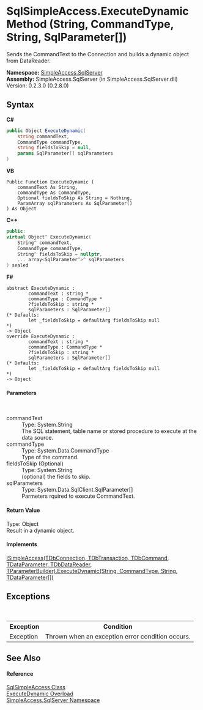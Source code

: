 # SqlSimpleAccess.ExecuteDynamic Method (String, CommandType, String, SqlParameter[])
 

Sends the CommandText to the Connection and builds a dynamic object from DataReader.

**Namespace:**&nbsp;<a href="0aec4ece-a28c-8a60-ec49-ed778f89c036">SimpleAccess.SqlServer</a><br />**Assembly:**&nbsp;SimpleAccess.SqlServer (in SimpleAccess.SqlServer.dll) Version: 0.2.3.0 (0.2.8.0)

## Syntax

**C#**<br />
``` C#
public Object ExecuteDynamic(
	string commandText,
	CommandType commandType,
	string fieldsToSkip = null,
	params SqlParameter[] sqlParameters
)
```

**VB**<br />
``` VB
Public Function ExecuteDynamic ( 
	commandText As String,
	commandType As CommandType,
	Optional fieldsToSkip As String = Nothing,
	ParamArray sqlParameters As SqlParameter()
) As Object
```

**C++**<br />
``` C++
public:
virtual Object^ ExecuteDynamic(
	String^ commandText, 
	CommandType commandType, 
	String^ fieldsToSkip = nullptr, 
	... array<SqlParameter^>^ sqlParameters
) sealed
```

**F#**<br />
``` F#
abstract ExecuteDynamic : 
        commandText : string * 
        commandType : CommandType * 
        ?fieldsToSkip : string * 
        sqlParameters : SqlParameter[] 
(* Defaults:
        let _fieldsToSkip = defaultArg fieldsToSkip null
*)
-> Object 
override ExecuteDynamic : 
        commandText : string * 
        commandType : CommandType * 
        ?fieldsToSkip : string * 
        sqlParameters : SqlParameter[] 
(* Defaults:
        let _fieldsToSkip = defaultArg fieldsToSkip null
*)
-> Object 
```


#### Parameters
&nbsp;<dl><dt>commandText</dt><dd>Type: System.String<br />The SQL statement, table name or stored procedure to execute at the data source.</dd><dt>commandType</dt><dd>Type: System.Data.CommandType<br />Type of the command.</dd><dt>fieldsToSkip (Optional)</dt><dd>Type: System.String<br />(optional) the fields to skip.</dd><dt>sqlParameters</dt><dd>Type: System.Data.SqlClient.SqlParameter[]<br />Parmeters rquired to execute CommandText.</dd></dl>

#### Return Value
Type: Object<br />Result in a dynamic object.

#### Implements
<a href="991db11e-79e8-d87b-2fd8-13519d21f2fb">ISimpleAccess(TDbConnection, TDbTransaction, TDbCommand, TDataParameter, TDbDataReader, TParameterBuilder).ExecuteDynamic(String, CommandType, String, TDataParameter[])</a><br />

## Exceptions
&nbsp;<table><tr><th>Exception</th><th>Condition</th></tr><tr><td>Exception</td><td>Thrown when an exception error condition occurs.</td></tr></table>

## See Also


#### Reference
<a href="51cba069-bca7-767f-b9f4-7a420dd10a28">SqlSimpleAccess Class</a><br /><a href="9a3892d2-eeb8-2ba2-038e-1bbb0ebabed2">ExecuteDynamic Overload</a><br /><a href="0aec4ece-a28c-8a60-ec49-ed778f89c036">SimpleAccess.SqlServer Namespace</a><br />